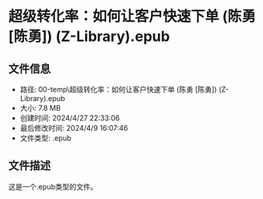 ﻿# 超级转化率：如何让客户快速下单 (陈勇 [陈勇]) (Z-Library).epub

## 文件信息
- 路径: 00-temp\超级转化率：如何让客户快速下单 (陈勇 [陈勇]) (Z-Library).epub
- 大小: 7.8 MB
- 创建时间: 2024/4/27 22:33:06
- 最后修改时间: 2024/4/9 16:07:46
- 文件类型: .epub

## 文件描述
这是一个.epub类型的文件。


